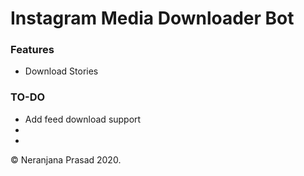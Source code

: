 <h1>Instagram Media Downloader Bot</h1>

<h3>Features</h3>
<ul>
  <li>Download Stories</li>
</ul>

<h3>TO-DO</h3>
<ul>
  <li>Add feed download support</li>
  <li><Add highlights download support/li>
  <li><Add IGTV Video download support/li>
</ul>
    
    
© Neranjana Prasad 2020.
